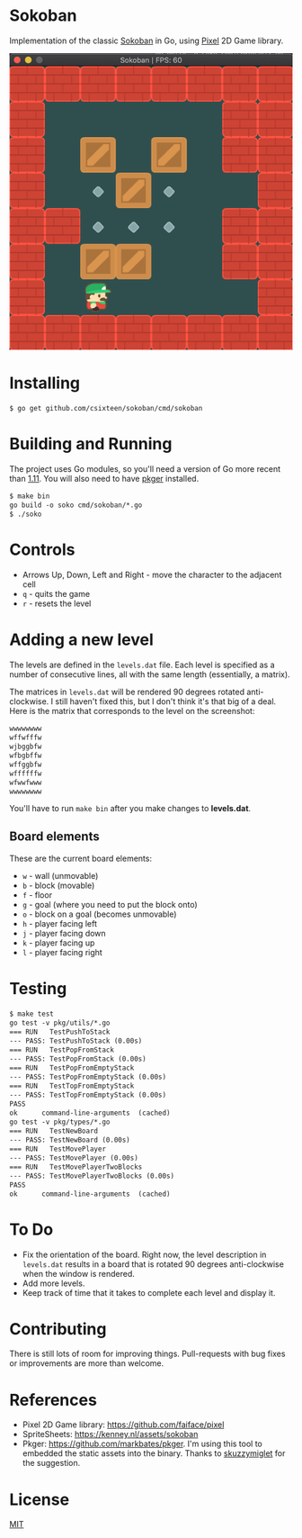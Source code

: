 # Sokoban

Implementation of the classic [Sokoban](https://en.wikipedia.org/wiki/Sokoban) in Go, using [Pixel](https://github.com/faiface/pixel) 2D Game library.

<p>
  <img src="https://raw.githubusercontent.com/csixteen/sokoban/master/screenshots/sokoban.png" />
</p>

# Installing

```
$ go get github.com/csixteen/sokoban/cmd/sokoban
```

# Building and Running

The project uses Go modules, so you'll need a version of Go more recent than [1.11](https://blog.golang.org/using-go-modules).
You will also need to have [pkger](https://github.com/markbates/pkger) installed.

```
$ make bin
go build -o soko cmd/sokoban/*.go
$ ./soko
```

# Controls

- Arrows Up, Down, Left and Right - move the character to the adjacent cell
- `q` - quits the game
- `r` - resets the level

# Adding a new level

The levels are defined in the `levels.dat` file. Each level is specified as a number of consecutive lines, all with the same length (essentially, a matrix).

The matrices in `levels.dat` will be rendered 90 degrees rotated anti-clockwise. I still haven't fixed this, but I don't think it's that big of a deal. Here is the matrix that corresponds to the level on the screenshot:

```
wwwwwwww
wffwfffw
wjbggbfw
wfbgbffw
wffggbfw
wffffffw
wfwwfwww
wwwwwwww
```

You'll have to run `make bin` after you make changes to **levels.dat**.

## Board elements

These are the current board elements:

- `w` - wall (unmovable)
- `b` - block (movable)
- `f` - floor
- `g` - goal (where you need to put the block onto)
- `o` - block on a goal (becomes unmovable)
- `h` - player facing left
- `j` - player facing down
- `k` - player facing up
- `l` - player facing right

# Testing

```
$ make test
go test -v pkg/utils/*.go
=== RUN   TestPushToStack
--- PASS: TestPushToStack (0.00s)
=== RUN   TestPopFromStack
--- PASS: TestPopFromStack (0.00s)
=== RUN   TestPopFromEmptyStack
--- PASS: TestPopFromEmptyStack (0.00s)
=== RUN   TestTopFromEmptyStack
--- PASS: TestTopFromEmptyStack (0.00s)
PASS
ok  	command-line-arguments	(cached)
go test -v pkg/types/*.go
=== RUN   TestNewBoard
--- PASS: TestNewBoard (0.00s)
=== RUN   TestMovePlayer
--- PASS: TestMovePlayer (0.00s)
=== RUN   TestMovePlayerTwoBlocks
--- PASS: TestMovePlayerTwoBlocks (0.00s)
PASS
ok  	command-line-arguments	(cached)
```

# To Do

- Fix the orientation of the board. Right now, the level description in `levels.dat` results in a board that is rotated 90 degrees anti-clockwise when the window is rendered.
- Add more levels.
- Keep track of time that it takes to complete each level and display it.

# Contributing

There is still lots of room for improving things. Pull-requests with bug fixes or improvements are more than welcome.

# References

- Pixel 2D Game library: https://github.com/faiface/pixel
- SpriteSheets: https://kenney.nl/assets/sokoban
- Pkger: https://github.com/markbates/pkger. I'm using this tool to embedded the static assets into the binary. Thanks to [skuzzymiglet](https://www.reddit.com/r/golang/comments/itbr8t/im_still_fairly_new_to_go_so_i_decided_to/g5ghbrn/) for the suggestion.

# License

[MIT](https://github.com/csixteen/sokoban/blob/master/LICENSE)
